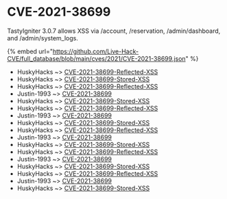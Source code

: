 # CVE-2021-38699

TastyIgniter 3.0.7 allows XSS via /account, /reservation, /admin/dashboard, and /admin/system_logs.

{% embed url="https://github.com/Live-Hack-CVE/full_database/blob/main/cves/2021/CVE-2021-38699.json" %}


* HuskyHacks ~> [CVE-2021-38699-Reflected-XSS](https://www.alice-snow.ru/2021/database/cve-2021-38699/cve-2021-38699-reflected-xss-huskyhacks)
* HuskyHacks ~> [CVE-2021-38699-Stored-XSS](https://www.alice-snow.ru/2021/database/cve-2021-38699/cve-2021-38699-stored-xss-huskyhacks)
* HuskyHacks ~> [CVE-2021-38699-Reflected-XSS](https://www.alice-snow.ru/2021/database/cve-2021-38699/cve-2021-38699-reflected-xss-huskyhacks)
* Justin-1993 ~> [CVE-2021-38699](https://www.alice-snow.ru/2021/database/cve-2021-38699/cve-2021-38699-justin-1993)
* HuskyHacks ~> [CVE-2021-38699-Stored-XSS](https://www.alice-snow.ru/2021/database/cve-2021-38699/cve-2021-38699-stored-xss-huskyhacks)
* HuskyHacks ~> [CVE-2021-38699-Reflected-XSS](https://www.alice-snow.ru/2021/database/cve-2021-38699/cve-2021-38699-reflected-xss-huskyhacks)
* Justin-1993 ~> [CVE-2021-38699](https://www.alice-snow.ru/2021/database/cve-2021-38699/cve-2021-38699-justin-1993)
* HuskyHacks ~> [CVE-2021-38699-Stored-XSS](https://www.alice-snow.ru/2021/database/cve-2021-38699/cve-2021-38699-stored-xss-huskyhacks)
* HuskyHacks ~> [CVE-2021-38699-Reflected-XSS](https://www.alice-snow.ru/2021/database/cve-2021-38699/cve-2021-38699-reflected-xss-huskyhacks)
* Justin-1993 ~> [CVE-2021-38699](https://www.alice-snow.ru/2021/database/cve-2021-38699/cve-2021-38699-justin-1993)
* HuskyHacks ~> [CVE-2021-38699-Stored-XSS](https://www.alice-snow.ru/2021/database/cve-2021-38699/cve-2021-38699-stored-xss-huskyhacks)
* HuskyHacks ~> [CVE-2021-38699-Reflected-XSS](https://www.alice-snow.ru/2021/database/cve-2021-38699/cve-2021-38699-reflected-xss-huskyhacks)
* Justin-1993 ~> [CVE-2021-38699](https://www.alice-snow.ru/2021/database/cve-2021-38699/cve-2021-38699-justin-1993)
* HuskyHacks ~> [CVE-2021-38699-Stored-XSS](https://www.alice-snow.ru/2021/database/cve-2021-38699/cve-2021-38699-stored-xss-huskyhacks)
* HuskyHacks ~> [CVE-2021-38699-Reflected-XSS](https://www.alice-snow.ru/2021/database/cve-2021-38699/cve-2021-38699-reflected-xss-huskyhacks)
* Justin-1993 ~> [CVE-2021-38699](https://www.alice-snow.ru/2021/database/cve-2021-38699/cve-2021-38699-justin-1993)
* HuskyHacks ~> [CVE-2021-38699-Stored-XSS](https://www.alice-snow.ru/2021/database/cve-2021-38699/cve-2021-38699-stored-xss-huskyhacks)